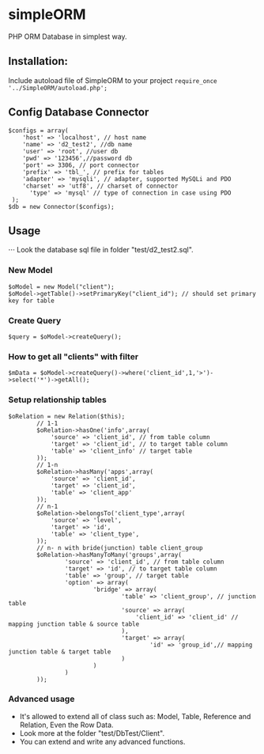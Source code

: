 # simpleORM
PHP ORM Database in simplest way. 
## Installation: 
Include autoload file of SimpleORM to your project
`require_once '../SimpleORM/autoload.php';`
## Config Database Connector
```
$configs = array( 
    'host' => 'localhost', // host name
    'name' => 'd2_test2', //db name
    'user' => 'root', //user db
    'pwd' => '123456',//password db
    'port' => 3306, // port connector
    'prefix' => 'tbl_', // prefix for tables
    'adapter' => 'mysqli', // adapter, supported MySQLi and PDO
    'charset' => 'utf8', // charset of connector
	  'type' => 'mysql' // type of connection in case using PDO
 );
$db = new Connector($configs);
```
## Usage
⋅⋅⋅ Look the database sql file in folder "test/d2_test2.sql". 

### New Model
```
$oModel = new Model("client");
$oModel->getTable()->setPrimaryKey("client_id"); // should set primary key for table
```
### Create Query

`$query = $oModel->createQuery();`

### How to get all "clients" with filter
```
$mData = $oModel->createQuery()->where('client_id',1,'>')->select('*')->getAll();
```
### Setup relationship tables
```
$oRelation = new Relation($this);
		// 1-1
		$oRelation->hasOne('info',array(
			'source' => 'client_id', // from table column
			'target' => 'client_id', // to target table column
			'table' => 'client_info' // target table
		));
		// 1-n
		$oRelation->hasMany('apps',array(
			'source' => 'client_id',
			'target' => 'client_id',
			'table' => 'client_app'
		));
		// n-1
		$oRelation->belongsTo('client_type',array(
			'source' => 'level',
			'target' => 'id',
			'table' => 'client_type',
		));
		// n- n with bride(junction) table client_group
		$oRelation->hasManyToMany('groups',array(
				'source' => 'client_id', // from table column
				'target' => 'id', // to target table column
				'table' => 'group', // target table
				'option' => array(
						'bridge' => array(
								'table' => 'client_group', // junction table
								'source' => array(
									'client_id' => 'client_id' // mapping junction table & source table
								),
								'target' => array(
										'id' => 'group_id',// mapping junction table & target table
								)
						)
				)
		));
```
### Advanced usage
- It's allowed to extend all of class such as: Model, Table, Reference and Relation, Even the Row Data. 
- Look more at the folder "test/DbTest/Client". 
- You can extend and write any advanced functions. 



